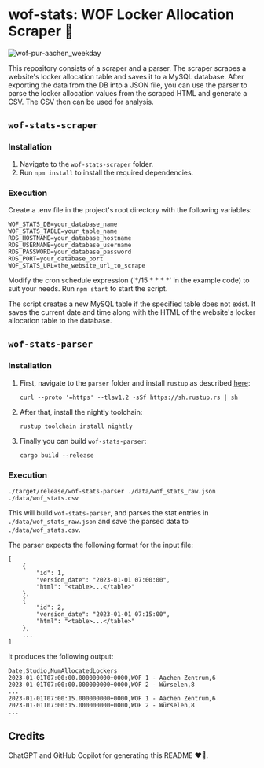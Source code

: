 # wof-stats: WOF Locker Allocation Scraper 🤖

![wof-pur-aachen_weekday](https://github.com/user-attachments/assets/cbb9d891-1787-4433-8f13-0f0d675e129d)

This repository consists of a scraper and a parser. The scraper scrapes a website's locker allocation table and saves it to a MySQL database. After exporting the data from the DB into a JSON file, you can use the parser to parse the locker allocation values from the scraped HTML and generate a CSV. The CSV then can be used for analysis.

## `wof-stats-scraper`

### Installation

1. Navigate to the `wof-stats-scraper` folder.
2. Run `npm install` to install the required dependencies.

### Execution

Create a .env file in the project's root directory with the following variables:

```
WOF_STATS_DB=your_database_name
WOF_STATS_TABLE=your_table_name
RDS_HOSTNAME=your_database_hostname
RDS_USERNAME=your_database_username
RDS_PASSWORD=your_database_password
RDS_PORT=your_database_port
WOF_STATS_URL=the_website_url_to_scrape
```

Modify the cron schedule expression ('*/15 * * * *' in the example code) to suit your needs.
Run `npm start` to start the script.

The script creates a new MySQL table if the specified table does not exist. It saves the current date and time along with the HTML of the website's locker allocation table to the database.

## `wof-stats-parser`

### Installation

1. First, navigate to the `parser` folder and install `rustup` as described [here](https://www.rust-lang.org/tools/install):

   ```
   curl --proto '=https' --tlsv1.2 -sSf https://sh.rustup.rs | sh
   ```

2. After that, install the nightly toolchain:

   ```
   rustup toolchain install nightly
   ```

3. Finally you can build `wof-stats-parser`:

   ```
   cargo build --release
   ```

### Execution

```
./target/release/wof-stats-parser ./data/wof_stats_raw.json ./data/wof_stats.csv
```

This will build `wof-stats-parser`, and parses the stat entries in `./data/wof_stats_raw.json` and save the parsed data to `./data/wof_stats.csv`.

The parser expects the following format for the input file:

```
[
    {
        "id": 1,
        "version_date": "2023-01-01 07:00:00",
        "html": "<table>...</table>"
    },
    {
        "id": 2,
        "version_date": "2023-01-01 07:15:00",
        "html": "<table>...</table>"
    },
    ...
]
```

It produces the following output:

```
Date,Studio,NumAllocatedLockers
2023-01-01T07:00:00.000000000+0000,WOF 1 - Aachen Zentrum,6
2023-01-01T07:00:00.000000000+0000,WOF 2 - Würselen,8
...
2023-01-01T07:00:15.000000000+0000,WOF 1 - Aachen Zentrum,6
2023-01-01T07:00:15.000000000+0000,WOF 2 - Würselen,8
...
```

## Credits

ChatGPT and GitHub Copilot for generating this README ❤️🤖.
